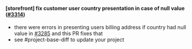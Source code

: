 #### [storefront] fix customer user country presentation in case of null value ([#3314](https://github.com/shopsys/shopsys/pull/3314))

-   there were errors in presenting users billing address if country had null value in [#3285](https://github.com/shopsys/shopsys/pull/3285) and this PR fixes that
-   see #project-base-diff to update your project
